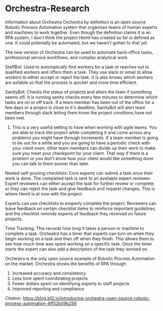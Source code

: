 # Orchestra-Research
Information about Orchestra
Orchestra by definition is an open source Robotic Process Automation system that organizes teams of human experts and machines to work together. Even though the definition claims it is an RPA system, I don't think the project Hemil has created so far is defined as one. It could potenially be automated, but we haven't gotten to that yet. 

The new version of Orchestra can be used to automate back-office tasks, professional service workflows, and complex analytical work.

StaffBot: Used to automatically find workers for a task or reaches out to qualified workers and offers them a task. They use slack or email to allow workers to either accept or reject the task. It is also knows which workers are avilable so that the process is quicker and more time efficient. 

SanityBot: Checks the status of projects and alters the team if something seems off. It is running sanity checks every few minutes to determine which tasks are on or off track. If a team member has been out of the office for a few days or a project is close to it's deadline, SanityBot will alert team members through slack letting them know the project condtions have not been met. 

1. This is a very useful setting to have when working with agile teams. You are able to track the project while completing it and come across any problems you might have through increments. If a team member is going to be out for a while and you are going to have a periodic check with your client soon, other team members can divide up their work to make sure you meet your checkpoint for your client. That way if there is a problem or you don't know how your client would like something done you can talk to them sooner than later. 

Nested self-pruning checklists: Core experts can submit a task once their work is done. The completed task is sent to an available expert reviewer. Expert reviewers can either accept the task for further review or complete, or they can reject the task and give feedback and request changes. This is where Hemil is at now with the project. 

Experts can use checklists to properly complete the project. Reviewers can leave feedback on certain checklist items to reinforce important guidelines, and the checklist reminds experts of feedback they received on future projects. 

Time Tracking: This records how long it takes a person or machine to complete a task. Orchestra has a timer that experts can turn on when they begin working on a task and then off when they finsih. This allows them to see how much time was spent working on a specific task. Once the timer starts the expert can also add a description of the task they worked on. 

Orchestra is the only open source example of Robotic Process Automation on the market. Orchestra shows the benefits of RPA through: 
1. Increased accuracy and consistency
2. Less time spent coordinating projects
3. Fewer dollars spent on identifying experts to staff projects
4. Improved reporting and compliance

Citation: https://blog.b12.io/introducing-orchestra-open-source-robotic-process-automation-4ff52b09b256
